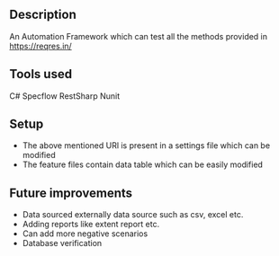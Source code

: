﻿## Description
An Automation Framework which can test all the methods provided in https://reqres.in/
## Tools used
C#
Specflow
RestSharp
Nunit
## Setup
- The above mentioned URl is present in a settings file which can be modified
- The feature files contain data table which can be easily modified
## Future improvements
- Data sourced externally data source such as csv, excel etc. 
- Adding reports like extent report etc.
- Can add more negative scenarios
- Database verification 



